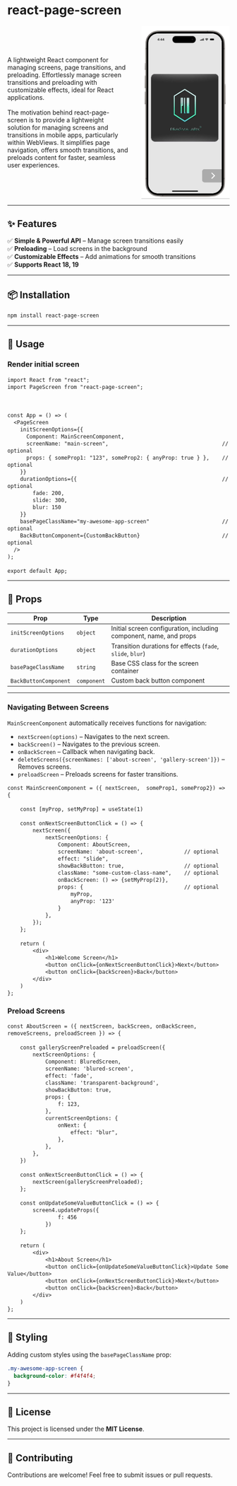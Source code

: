 # react-page-screen



<div style="display: flex; align-items: center; gap: 15px; justify-content: space-between;">
  <div>
    A lightweight React component for managing screens, page transitions, and preloading. Effortlessly manage screen transitions and preloading with customizable effects, ideal for React applications.
    <br /><br />
    The motivation behind react-page-screen is to provide a lightweight solution for managing screens and transitions in mobile apps, particularly within WebViews. It simplifies page navigation, offers smooth transitions, and preloads content for faster, seamless user experiences.
  </div>
 
   <br /><br />
  
  <img src="demo.gif" alt="Demo GIF" width="200"/>
</div>
  


---

## ✨ Features

✅ **Simple & Powerful API** – Manage screen transitions easily\
✅ **Preloading** – Load screens in the background\
✅ **Customizable Effects** – Add animations for smooth transitions\
✅ **Supports React 18, 19**

---

## 📦 Installation


```sh
npm install react-page-screen
```

---

## 🚀 Usage

### Render initial screen

```tsx
import React from "react";
import PageScreen from "react-page-screen";



const App = () => (
  <PageScreen
    initScreenOptions={{
      Component: MainScreenComponent,
      screenName: "main-screen",                                    // optional
      props: { someProp1: "123", someProp2: { anyProp: true } },    // optional
    }}
    durationOptions={{                                              // optional
        fade: 200,
        slide: 300,
        blur: 150
    }}
    basePageClassName="my-awesome-app-screen"                       // optional
    BackButtonComponent={CustomBackButton}                          // optional
  />
);

export default App;
```

---

## 🔧 Props

| Prop                  | Type        | Description                                                        |
| --------------------- | ----------- | ------------------------------------------------------------------ |
| `initScreenOptions`   | `object`    | Initial screen configuration, including component, name, and props |
| `durationOptions`     | `object`    | Transition durations for effects (`fade`, `slide`, `blur`)         |
| `basePageClassName`   | `string`    | Base CSS class for the screen container                            |
| `BackButtonComponent` | `component` | Custom back button component                                       |

---



### Navigating Between Screens

`MainScreenComponent` automatically receives functions for navigation:

- `nextScreen(options)` – Navigates to the next screen.
- `backScreen()` – Navigates to the previous screen.
- `onBackScreen` – Callback when navigating back.
- `deleteScreens({screenNames: ['about-screen', 'gallery-screen']})` – Removes screens.
- `preloadScreen` – Preloads screens for faster transitions.

```tsx
const MainScreenComponent = ({ nextScreen,  someProp1, someProp2}) => {

    const [myProp, setMyProp] = useState(1)
    
    const onNextScreenButtonClick = () => {
        nextScreen({
            nextScreenOptions: {
                Component: AboutScreen,
                screenName: 'about-screen',             // optional
                effect: "slide",
                showBackButton: true,                   // optional
                className: "some-custom-class-name",    // optional
                onBackScreen: () => {setMyProp(2)},
                props: {                                // optional
                    myProp,
                    anyProp: '123'
                }
            },
        });
    };
    
    return (
        <div>
            <h1>Welcome Screen</h1>
            <button onClick={onNextScreenButtonClick}>Next</button>
            <button onClick={backScreen}>Back</button>
        </div>
    )
};
```


### Preload Screens


```tsx
const AboutScreen = ({ nextScreen, backScreen, onBackScreen, removeScreens, preloadScreen }) => {

    const galleryScreenPreloaded = preloadScreen({
        nextScreenOptions: {
            Component: BluredScreen,
            screenName: 'blured-screen',
            effect: 'fade',
            className: 'transparent-background',
            showBackButton: true,
            props: {
                f: 123,
            },
            currentScreenOptions: {
                onNext: {
                    effect: "blur",
                },
            },
        },
    })
    
    const onNextScreenButtonClick = () => {
        nextScreen(galleryScreenPreloaded);
    };

    const onUpdateSomeValueButtonClick = () => {
        screen4.updateProps({
                f: 456
            })
    };
    
    return (
        <div>
            <h1>About Screen</h1>
            <button onClick={onUpdateSomeValueButtonClick}>Update Some Value</button>
            <button onClick={onNextScreenButtonClick}>Next</button>
            <button onClick={backScreen}>Back</button>
        </div>
    )
};
```


---

## 🎨 Styling

Adding custom styles using the `basePageClassName` prop:

```css
.my-awesome-app-screen {
  background-color: #f4f4f4;
}
```

---

## 📜 License

This project is licensed under the **MIT License**.

---

## 📣 Contributing

Contributions are welcome! Feel free to submit issues or pull requests.

